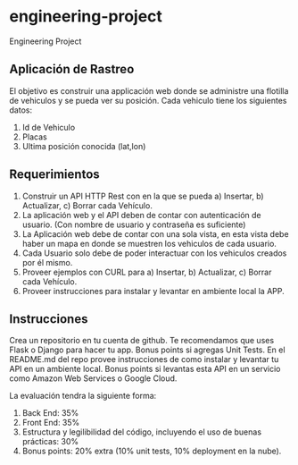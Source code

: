 # engineering-project
Engineering Project

## Aplicación de Rastreo

El objetivo es construir una applicación web donde se administre una flotilla de vehiculos y se pueda ver su posición.
Cada vehiculo tiene los siguientes datos:

1. Id de Vehiculo
2. Placas
3. Ultima posición conocida (lat,lon)

## Requerimientos

1. Construir un API HTTP Rest con  en la que se pueda a) Insertar, b) Actualizar, c) Borrar cada Vehículo.
2. La aplicación web y el API deben de contar con autenticación de usuario. (Con nombre de usuario y contraseña es suficiente)
3. La Aplicación web debe de contar con una sola vista, en esta vista debe haber un mapa en donde se muestren los vehiculos de cada usuario.
4. Cada Usuario solo debe de poder interactuar con los vehiculos creados por él mismo.
5. Proveer ejemplos con CURL  para a) Insertar, b) Actualizar, c) Borrar cada Vehículo.
6. Proveer instrucciones para instalar y levantar en ambiente local la APP.

## Instrucciones

Crea un repositorio en tu cuenta de github. Te recomendamos que uses Flask o Django para hacer tu app. Bonus points si agregas Unit Tests. En el README.md del repo provee instrucciones de como instalar y levantar tu API en un ambiente local. Bonus points si levantas esta API en un servicio como Amazon Web Services o Google Cloud. 

La evaluación tendra la siguiente forma:

1. Back End: 35%
2. Front End: 35%
3. Estructura y legilibilidad del código, incluyendo el uso de buenas prácticas: 30%
4. Bonus points: 20% extra (10% unit tests, 10% deployment en la nube).

